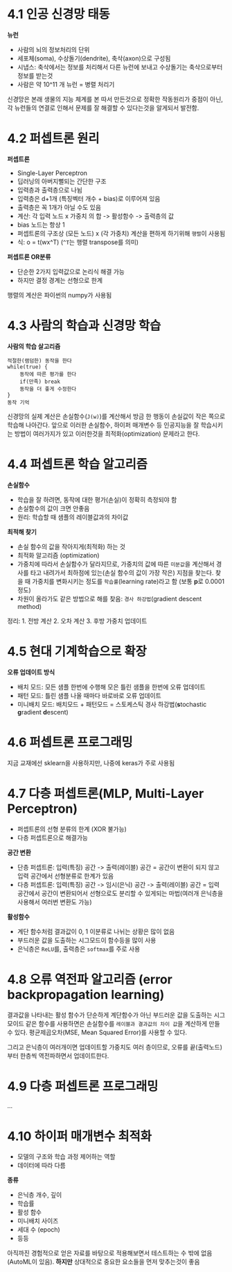# 4.1 인공 신경망 태동
**뉴런**  
- 사람의 뇌의 정보처리의 단위
- 세포체(soma), 수상돌기(dendrite), 축삭(axon)으로 구성됨
- 시냅스: 축삭에서는 정보를 처리해서 다른 뉴런에 보내고 수상돌기는 축삭으로부터 정보를 받는것
- 사람은 약 10^11 개 뉴런 = 병렬 처리기

신경망은 본래 생물의 지능 체계를 본 따서 만든것으로 정확한 작동원리가 중점이 아닌, 각 뉴런들의 연결로 인해서 문제를 잘 해결할 수 있다는것을 알게되서 발전함.

# 4.2 퍼셉트론 원리
**퍼셉트론**  
- Single-Layer Perceptron
- 딥러닝의 아버지뻘되는 간단한 구조
- 입력층과 출력층으로 나뉨
- 입력층은 d+1개 (특징벡터 개수 + bias)로 이루어져 있음
- 출력층은 꼭 1개가 아닐 수도 있음
- 계산: 각 입력 노드 x 가중치 의 합 -> 활성함수 -> 출력층의 값
- bias 노드는 항상 1
- 퍼셉트론의 구조상 (모든 노드) x (각 가중치) 계산을 편하게 하기위해 `행렬`이 사용됨
- 식: o = t(wx^T)  (`^T`는 행렬 transpose를 의미)

**퍼셉트론 OR분류**  
- 단순한 2가지 입력값으로 논리식 해결 가능
- 하지만 결정 경계는 선형으로 한계


행렬의 계산은 파이썬의 numpy가 사용됨


# 4.3 사람의 학습과 신경망 학습
**사람의 학습 살고리즘**  
```
적절한(램덤한) 동작을 한다
while(true) {
    동작에 따른 평가를 한다
    if(만족) break
    동작을 더 좋게 수정한다
}
동작 기억
```

신경망의 실제 계산은 손실함수(`J(w)`)를 계산해서 방금 한 행동이 손실값이 작은 쪽으로 학습해 나아간다. 앞으로 이러한 손실함수, 하이퍼 매개변수 등 인공지능을 잘 학습시키는 방법이 여러가지가 있고 이러한것을 최적화(optimization) 문제라고 한다.



# 4.4 퍼셉트론 학습 알고리즘
**손실함수**  
- 학습을 잘 하려면, 동작에 대한 평가(손실)이 정확히 측정되야 함
- 손실함수의 값이 크면 안좋음
- 원리: 학습할 때 샘플의 레이블값과의 차이값

**최적해 찾기**  
- 손실 함수의 값을 작아지게(최적화) 하는 것
- 최적화 알고리즘 (optimization)
- 가중치에 따라서 손실함수가 달라지므로, 가중치의 값에 따른 `미분값`을 계산해서 경사를 타고 내려가서 최하점에 있는(손실 함수의 값이 가장 작은) 지점을 찾는다. 찾을 때 가중치를 변화시키는 정도를 `학습률`(learning rate)라고 함 (보통 **p**로 0.0001 정도)
- 차원이 올라가도 같은 방법으로 해를 찾음: `경사 하강법`(gradient descent method)

정리: 1. 전방 계산 2. 오차 계산 3. 후방 가중치 업데이트


# 4.5 현대 기계학습으로 확장
**오류 업데이트 방식**  
- 배치 모드: 모든 샘플 한번에 수행해 모은 틀린 샘플을 한번에 오류 업데이트
- 패턴 모드: 틀린 샘플 나올 때마다 바로바로 오류 업데이트
- 미니배치 모드: 배치모드 + 패턴모드 = 스토케스틱 경사 하강법(**s**tochastic **g**radient **d**escent)


# 4.6 퍼셉트론 프로그래밍
지금 교재에선 sklearn을 사용하지만, 나중에 keras가 주로 사용됨


# 4.7 다층 퍼셉트론(MLP, Multi-Layer Perceptron)
- 퍼셉트론의 선형 분류의 한계 (XOR 불가능)
- 다층 퍼셉트론으로 해결가능


**공간 변환**  
- 단층 퍼셉트론: 입력(특징) 공간 -> 출력(레이블) 공간 = 공간이 변환이 되지 않고 입력 공간에서 선형분류로 한계가 있음
- 다층 퍼셉트론: 입력(특징) 공간 -> 임시(은닉) 공간 -> 출력(레이블) 공간 = 입력 공간에서 공간이 변환되어서 선형으로도 분리할 수 있게되는 마법(여러개 은닉층을 사용해서 여러번 변환도 가능)


**활성함수**  
- 계단 함수처럼 결과값이 0, 1 이분류로 나뉘는 상황은 많이 없음
- 부드러운 값을 도출하는 시그모드이 함수등을 많이 사용
- 은닉층은 `ReLU`를, 출력층은 `softmax`를 주로 사용


# 4.8 오류 역전파 알고리즘 (error backpropagation learning)
결과값을 나타내는 활성 함수가 단순하게 계단함수가 아닌 부드러운 값을 도출하는 시그모이드 같은 함수를 사용하면은 손실함수를 `레이블과 결과값의 차이 값`을 계산하게 만들 수 있다. 평균제곱오차(MSE, Mean Squared Error)를 사용할 수 있다.

그리고 은닉층이 여러개이면 업데이트할 가중치도 여러 층이므로, 오류를 끝(출력노드)부터 한층씩 역전파하면서 업데이트한다.


# 4.9 다층 퍼셉트론 프로그래밍
...


# 4.10 하이퍼 매개변수 최적화
- 모델의 구조와 학습 과정 제어하는 역할
- 데이터에 따라 다름

**종류**  
- 은닉층 개수, 깊이
- 학습률
- 활성 함수
- 미니배치 사이즈
- 세대 수 (epoch)
- 등등

아직까진 경험적으로 얻은 자료를 바탕으로 적용해보면서 테스트하는 수 밖에 없음 (AutoML이 있음). **하지만** 상대적으로 중요한 요소들을 먼저 맞추는것이 좋음


